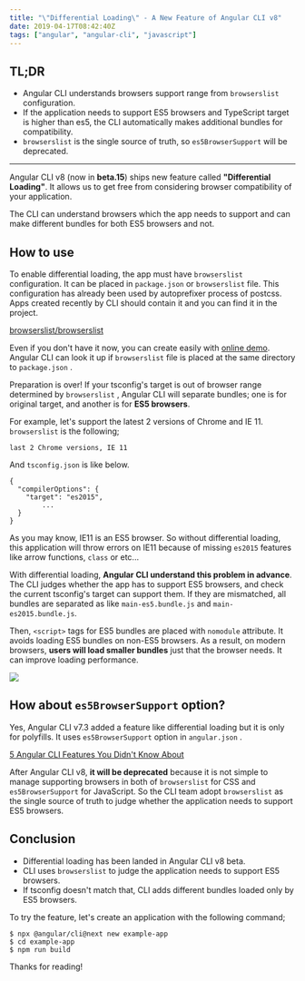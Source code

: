 ```yaml
---
title: "\"Differential Loading\" - A New Feature of Angular CLI v8"
date: 2019-04-17T08:42:40Z
tags: ["angular", "angular-cli", "javascript"]
---
```


## TL;DR

- Angular CLI understands browsers support range from `browserslist` configuration.
- If the application needs to support ES5 browsers and TypeScript target is higher than es5, the CLI automatically makes additional bundles for compatibility.
- `browserslist` is the single source of truth, so `es5BrowserSupport` will be deprecated.

---

Angular CLI v8 (now in **beta.15**) ships new feature called **"Differential Loading"**. It allows us to get free from considering browser compatibility of your application.

The CLI can understand browsers which the app needs to support and can make different bundles for both ES5 browsers and not.

## How to use

To enable differential loading, the app must have `browserslist` configuration. It can be placed in `package.json` or `browserslist` file. This configuration has already been used by autoprefixer process of postcss. Apps created recently by CLI should contain it and you can find it in the project.

[browserslist/browserslist](https://github.com/browserslist/browserslist)

Even if you don't have it now, you can create easily with [online demo](https://browserl.ist/?q=%3E+0.5%25%2C+last+2+versions%2C+Firefox+ESR%2C+not+dead%2C+not+IE+9-11%2C+not+Chrome+41). Angular CLI can look it up if `browserslist` file is placed at the same directory to `package.json` .

Preparation is over! If your tsconfig's target is out of browser range determined by `browserslist` , Angular CLI will separate bundles; one is for original target, and another is for **ES5 browsers**.

For example, let's support the latest 2 versions of Chrome and IE 11. `browserslist` is the following;

    last 2 Chrome versions, IE 11

And `tsconfig.json` is like below.

    {
      "compilerOptions": {
        "target": "es2015",
    		...
      }
    }

As you may know, IE11 is an ES5 browser. So without differential loading, this application will throw errors on IE11 because of missing `es2015` features like arrow functions, `class` or etc...

With differential loading, **Angular CLI understand this problem in advance**. The CLI judges whether the app has to support ES5 browsers, and check the current tsconfig's target can support them.
If they are mismatched, all bundles are separated as like `main-es5.bundle.js` and `main-es2015.bundle.js`.

Then, `<script>` tags for ES5 bundles are placed with `nomodule` attribute. It avoids loading ES5 bundles on non-ES5 browsers. As a result, on modern browsers, **users will load smaller bundles** just that the browser needs. It can improve loading performance.

![](https://thepracticaldev.s3.amazonaws.com/i/7hbyinyypnhlfmrvemnc.png)

## How about `es5BrowserSupport` option?

Yes, Angular CLI v7.3 added a feature like differential loading but it is only for polyfills. It uses `es5BrowserSupport` option in `angular.json` .

[5 Angular CLI Features You Didn't Know About](https://blog.mgechev.com/2019/02/06/5-angular-cli-features/)

After Angular CLI v8, **it will be deprecated** because it is not simple to manage supporting browsers in both of `browserslist` for CSS and `es5BrowserSupport` for JavaScript. So the CLI team adopt `browserslist` as the single source of truth to judge whether the application needs to support ES5 browsers.

## Conclusion

- Differential loading has been landed in Angular CLI v8 beta.
- CLI uses `browserslist` to judge the application needs to support ES5 browsers.
- If tsconfig doesn't match that, CLI adds different bundles loaded only by ES5 browsers.

To try the feature, let's create an application with the following command;

    $ npx @angular/cli@next new example-app
    $ cd example-app
    $ npm run build

Thanks for reading!
